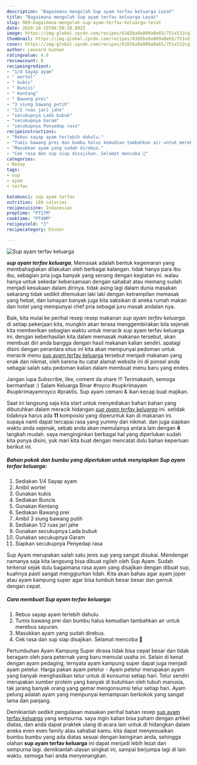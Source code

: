 ```yaml
---
description: "Bagaimana mengolah Sup ayam terfav keluarga Lezat"
title: "Bagaimana mengolah Sup ayam terfav keluarga Lezat"
slug: 969-bagaimana-mengolah-sup-ayam-terfav-keluarga-lezat
date: 2020-10-15T06:59:10.892Z
image: https://img-global.cpcdn.com/recipes/6165ba9a009a8e65/751x532cq70/sup-ayam-terfav-keluarga-foto-resep-utama.jpg
thumbnail: https://img-global.cpcdn.com/recipes/6165ba9a009a8e65/751x532cq70/sup-ayam-terfav-keluarga-foto-resep-utama.jpg
cover: https://img-global.cpcdn.com/recipes/6165ba9a009a8e65/751x532cq70/sup-ayam-terfav-keluarga-foto-resep-utama.jpg
author: Leonard Guzman
ratingvalue: 4.8
reviewcount: 6
recipeingredient:
- "1/4 Sayap ayam"
- " wortel"
- " kubis"
- " Buncis"
- " Kentang"
- " Bawang prei"
- "3 siung bawang putih"
- "1/2 ruas jari jahe"
- "secukupnya Lada bubuk"
- "secukupnya Garam"
- "secukupnya Penyedap rasa"
recipeinstructions:
- "Rebus sayap ayam terlebih dahulu."
- "Tumis bawang prei dan bumbu halus kemudian tambahkan air untuk merebus sayuran."
- "Masukkan ayam yang sudah direbus."
- "Cek rasa dan sup siap disajikan. Selamat mencoba 🤗"
categories:
- Resep
tags:
- sup
- ayam
- terfav

katakunci: sup ayam terfav 
nutrition: 169 calories
recipecuisine: Indonesian
preptime: "PT17M"
cooktime: "PT40M"
recipeyield: "3"
recipecategory: Dinner

---
```



![Sup ayam terfav keluarga](https://img-global.cpcdn.com/recipes/6165ba9a009a8e65/751x532cq70/sup-ayam-terfav-keluarga-foto-resep-utama.jpg)

<b><i>sup ayam terfav keluarga</i></b>, Memasak adalah bentuk kegemaran yang membahagiakan dilakukan oleh berbagai kalangan. tidak hanya para ibu ibu, sebagian pria juga banyak yang senang dengan kegiatan ini. walau hanya untuk sekedar kebersamaan dengan sahabat atau memang sudah menjadi kesukaan dalam dirinya. tidak asing lagi dalam dunia masakan sekarang tidak sedikit ditemukan laki laki dengan ketrampilan memasak yang hebat, dan lumayan banyak juga kita saksikan di aneka rumah makan dan hotel yang mempunyai chef pria sebagai juru masak andalan nya.

Baik, kita mulai ke perihal resep resep makanan <i>sup ayam terfav keluarga</i>. di setiap pekerjaan kita, mungkin akan terasa menggembirakan bila sejenak kita memberikan sebagian waktu untuk meracik sup ayam terfav keluarga ini. dengan keberhasilan kita dalam memasak makanan tersebut, akan membuat diri anda bangga dengan hasil makanan kalian sendiri. apalagi disini dengan perantara situs ini kita akan mempunyai pedoman untuk meracik menu <u>sup ayam terfav keluarga</u> tersebut menjadi makanan yang enak dan nikmat, oleh karena itu catat alamat website ini di ponsel anda sebagai salah satu pedoman kalian dalam membuat menu baru yang endes.

Jangan lupa Subscribe, like, coment da share !!! Terimakasih, semoga bermanfaat :) Salam Keluarga Binar #royco #supkrimayam #supkrimayamroyco #praktis. Sup ayam cemani &amp; ikan kecap buat majikan.


Saat ini langsung saja kita start untuk menyediakan bahan bahan yang dibutuhkan dalam meracik hidangan <u><i>sup ayam terfav keluarga</i></u> ini. setidak tidaknya harus ada <b>11</b> komposisi yang diperuntuk kan di makanan ini. supaya nanti dapat tercapai rasa yang yummy dan nikmat. dan juga siapkan waktu anda sejenak, sebab anda akan memulainya antara lain dengan <b>4</b> langkah mudah. saya menginginkan berbagai hal yang diperlukan sudah kita punya disini, yuk mari kita buat dengan mencatat dulu bahan keperluan berikut ini.

<!--inarticleads1-->

##### Bahan pokok dan bumbu yang diperlukan untuk menyiapkan Sup ayam terfav keluarga:

1. Sediakan 1/4 Sayap ayam
1. Ambil  wortel
1. Gunakan  kubis
1. Sediakan  Buncis
1. Gunakan  Kentang
1. Sediakan  Bawang prei
1. Ambil 3 siung bawang putih
1. Sediakan 1/2 ruas jari jahe
1. Gunakan secukupnya Lada bubuk
1. Gunakan secukupnya Garam
1. Siapkan secukupnya Penyedap rasa


Sup Ayam merupakan salah satu jenis sup yang sangat disukai. Mendengar namanya saja kita langsung bisa dibuat ngileh oleh Sup Ayam. Sudah terkenal sejak dulu bagaimana rasa ayam yang disajikan dengan dibuat sup, kuahnya pasti sangat menggiurkan lidah. Kita akan bahas agar ayam joper atau ayam kampung super agar bisa tumbuh besar besar dan gemuk dengan cepat. 

<!--inarticleads2-->

##### Cara membuat Sup ayam terfav keluarga:

1. Rebus sayap ayam terlebih dahulu.
1. Tumis bawang prei dan bumbu halus kemudian tambahkan air untuk merebus sayuran.
1. Masukkan ayam yang sudah direbus.
1. Cek rasa dan sup siap disajikan. Selamat mencoba 🤗


Pertumbuhan Ayam Kampung Super dirasa tidak bisa cepat besar dan tidak beragam oleh para peternak yang baru memulai usaha ini. Selain di kenal dengan ayam pedaging, ternyata ayam kampung super dapat juga menjadi ayam petelur. Harga pakan ayam petelur - Ayam petelur merupakan ayam yang banyak menghasilkan telur untuk di konsumsi setiap hari. Telur sendiri merupakan sumber protein yang banyak di butuhkan oleh tubuh manusia, tak jarang banyak orang yang gemar mengonsumsi telur setiap hari. Ayam pelung adalah ayam yang mempunyai kemampuan berkokok yang sangat lama dan panjang. 

Demikianlah sedikit pengulasan masakan perihal bahan resep <u>sup ayam terfav keluarga</u> yang sempurna. saya ingin kalian bisa paham dengan artikel diatas, dan anda dapat praktek ulang di acara lain untuk di hidangkan dalam aneka even even family atau sahabat kamu. kita dapat menyesuaikan bumbu bumbu yang ada diatas sesuai dengan keinginan anda, sehingga olahan <b>sup ayam terfav keluarga</b> ini dapat menjadi lebih lezat dan sempurna lagi. demikianlah ulasan singkat ini, sampai berjumpa lagi di lain waktu. semoga hari anda menyenangkan.
